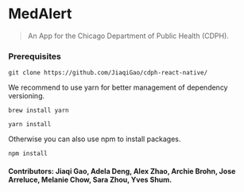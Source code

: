 # MedAlert
> An App for the Chicago Department of Public Health (CDPH).

### Prerequisites

`git clone https://github.com/JiaqiGao/cdph-react-native/`

We recommend to use yarn for better management of dependency versioning.

`brew install yarn`

`yarn install`

Otherwise you can also use npm to install packages.

`npm install`


#### Contributors: Jiaqi Gao, Adela Deng, Alex Zhao, Archie Brohn, Jose Arreluce, Melanie Chow, Sara Zhou, Yves Shum.
